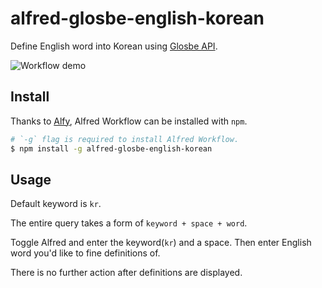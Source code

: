 # alfred-glosbe-english-korean

Define English word into Korean using [Glosbe API][glosbe-api].

![Workflow demo](./demo.gif)

## Install

Thanks to [Alfy][alfy], Alfred Workflow can be installed with `npm`.
```bash
# `-g` flag is required to install Alfred Workflow.
$ npm install -g alfred-glosbe-english-korean
```

## Usage

Default keyword is `kr`. 

The entire query takes a form of `keyword + space + word`.

Toggle Alfred and enter the keyword(`kr`) and a space.
Then enter English word you'd like to fine definitions of.

There is no further action after definitions are displayed.


[glosbe-api]: https://glosbe.com/gapi/
[alfy]: https://github.com/sindresorhus/alfy